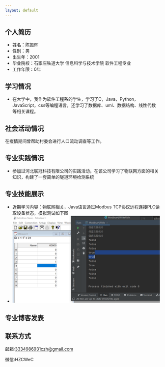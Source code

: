 ```yaml
---
layout: default
---
```





## 个人简历

- 姓名：陈振辉
- 性别：男
- 出生年：2001
- 毕业院校：石家庄铁道大学 信息科学与技术学院 软件工程专业
- 工作年限：0年

## 学习情况

- 在大学中，我作为软件工程系的学生，学习了C，Java，Python，JavaScript，css等编程语言，还学习了数据库、uml、数据结构、线性代数等相关课程。

## 社会活动情况

在疫情期间曾帮助村委会进行人口流动调查等工作。

## 专业实践情况

- 参加过河北联冠科技有限公司的实践活动，在该公司学习了物联网方面的相关知识，构建了一套简单的隧道环境检测系统


## 专业技能展示
- 近期学习内容：物联网相关，Java语言通过Modbus TCP协议远程连接PLC读取设备状态，模拟测试如下图
- ![image](static/image.png)



## 专业博客发表



## 联系方式

邮箱:3334986931czh@gmail.com

微信:HZCWeC

